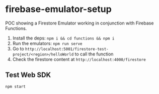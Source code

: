 # firebase-emulator-setup

POC showing a Firestore Emulator working in conjunction with Firebase Functions.

1. Install the deps: `npm i && cd functions && npm i`
1. Run the emulators: `npm run serve`
1. Go to `http://localhost:5001/firestore-test-project/<region>/helloWorld` to call the function
1. Check the firestore content at `http://localhost:4000/firestore`


## Test Web SDK

`npm start`